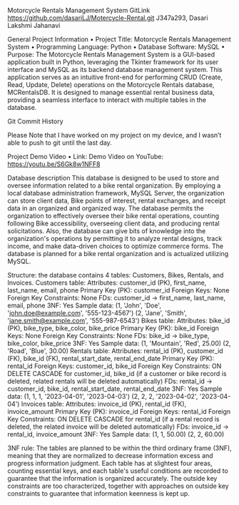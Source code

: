 Motorcycle Rentals Management System
GitLink https://github.com/dasariLJ/Motercycle-Rental.git 
J347a293, Dasari Lakshmi Jahanavi

General Project Information
•	Project Title: Motorcycle Rentals Management System
•	Programming Language: Python
•	Database Software: MySQL
•	Purpose: The Motorcycle Rentals Management System is a GUI-based application built in Python, leveraging the Tkinter framework for its user interface and MySQL as its backend database management system. This application serves as an intuitive front-end for performing CRUD (Create, Read, Update, Delete) operations on the Motorcycle Rentals database, MCRentalsDB. It is designed to manage essential rental business data, providing a seamless interface to interact with multiple tables in the database.

Git Commit History
 
 
Please Note that I have worked on my project on my device, and I wasn’t able to push to git until the last day.

Project Demo Video
•	Link: Demo Video on YouTube: https://youtu.be/S6Gk8w1NFF8 

Database description
This database is designed to be used to store and oversee information related to a bike rental organization. By employing a local database administration framework, MySQL Server, the organization can store client data, Bike points of interest, rental exchanges, and receipt data in an organized and organized way. The database permits the organization to effectively oversee their bike rental operations, counting following Bike accessibility, overseeing client data, and producing rental solicitations. Also, the database can give bits of knowledge into the organization's operations by permitting it to analyze rental designs, track income, and make data-driven choices to optimize commerce forms. The database is planned for a bike rental organization and is actualized utilizing MySQL.

Structure:
the database contains 4 tables: 
	Customers, Bikes, Rentals, and Invoices. 
Customers table: 
Attributes: customer_id (PK), first_name, last_name, email, phone Primary Key (PK): customer_id Foreign Keys: None Foreign Key Constraints: None FDs: customer_id -> first_name, last_name, email, phone 3NF: Yes Sample data: (1, 'John', 'Doe', 'john.doe@example.com', '555-123-4567') (2, 'Jane', 'Smith', 'jane.smith@example.com', '555-987-6543')
Bikes table: 
Attributes: bike_id (PK), bike_type, bike_color, bike_price Primary Key (PK): bike_id Foreign Keys: None Foreign Key Constraints: None FDs: bike_id -> bike_type, bike_color, bike_price 3NF: Yes Sample data: (1, 'Mountain', 'Red', 25.00) (2, 'Road', 'Blue', 30.00)
Rentals table: 
Attributes: rental_id (PK), customer_id (FK), bike_id (FK), rental_start_date, rental_end_date Primary Key (PK): rental_id Foreign Keys: customer_id, bike_id Foreign Key Constraints: ON DELETE CASCADE for customer_id, bike_id (if a customer or bike record is deleted, related rentals will be deleted automatically) FDs: rental_id -> customer_id, bike_id, rental_start_date, rental_end_date 3NF: Yes Sample data: (1, 1, 1, '2023-04-01', '2023-04-03') (2, 2, 2, '2023-04-02', '2023-04-04')
Invoices table: 
Attributes: invoice_id (PK), rental_id (FK), invoice_amount Primary Key (PK): invoice_id Foreign Keys: rental_id Foreign Key Constraints: ON DELETE CASCADE for rental_id (if a rental record is deleted, the related invoice will be deleted automatically) FDs: invoice_id -> rental_id, invoice_amount 3NF: Yes Sample data: (1, 1, 50.00) (2, 2, 60.00)

3NF rule:
The tables are planned to be within the third ordinary frame (3NF), meaning that they are normalized to decrease information excess and progress information judgment. Each table has at slightest four areas, counting essential keys, and each table's useful conditions are recorded to guarantee that the information is organized accurately. The outside key constraints are too characterized, together with approaches on outside key constraints to guarantee that information keenness is kept up.

